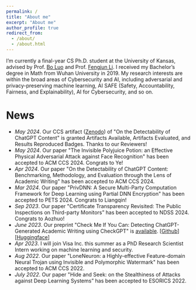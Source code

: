 ```yaml
---
permalink: /
title: "About me"
excerpt: "About me"
author_profile: true
redirect_from: 
  - /about/
  - /about.html
---
```


I’m currently a final-year CS Ph.D. student at the University of Kansas, advised by Prof. [Bo Luo](http://www.ittc.ku.edu/~bluo/) and Prof. [Fengjun Li](http://www.ittc.ku.edu/~fli/index.html). I received my Bachelor’s degree in Math from Wuhan University in 2019. My research interests are within the broad areas of Cybersecurity and AI, including adversarial and privacy-preserving machine learning, AI SAFE (Safety, Accountability, Fairness, and Explainability), AI for Cybersecurity, and so on.

<p style="color: red;">
<!--I am to join Boise State University as a Tenure-Track Assistant Professor in Fall 2024. I am looking for self-motivated students to join my group. Please contact me at {julianzy2024 AT gmail DOT com} if you are interested! -->
</p>

News
======
* *May 2024*. Our CCS artifact ([Zenodo](https://zenodo.org/doi/10.5281/zenodo.11046882)) of "On the Detectability of ChatGPT Content" is granted Artifacts Available, Artifacts Evaluated, and Results Reproduced Badges. Thanks to our Reviewers!
* *May 2024*. Our paper "The Invisible Polyjuice Potion: an Effective Physical Adversarial Attack against Face Recognition" has been accepted to ACM CCS 2024. Congrats to Ye!
* *Apr 2024*. Our paper "On the Detectability of ChatGPT Content: Benchmarking, Methodology, and Evaluation through the Lens of Academic Writing" has been accepted to ACM CCS 2024. 
* *Mar 2024*. Our paper "PrivDNN: A Secure Multi-Party Computation Framework for Deep Learning using Partial DNN Encryption" has been accepted to PETS 2024. Congrats to Liangqin!
* *Sep 2023*. Our paper "Certificate Transparency Revisited: The Public Inspections on Third-party Monitors” has been accepted to NDSS 2024. Congrats to Aozhuo!
* *June 2023*. Our preprint "Check Me If You Can: Detecting ChatGPT-Generated Academic Writing using CheckGPT" is [available](https://arxiv.org/abs/2306.05524). [[Github](https://github.com/liuzey/CheckGPT)][[Huggingface](https://huggingface.co/julianzy/CheckGPT)]
* *Apr 2023*. I will join Visa Inc. this summer as a PhD Research Scientist Intern working on machine learning and security.
* *Aug 2022*. Our paper "LoneNeuron: a Highly-effective Feature-domain Neural Trojan using Invisible and Polymorphic Watermark" has been accepted to ACM CCS 2022.
* *July 2022*. Our paper "Hide and Seek: on the Stealthiness of Attacks against Deep Learning Systems” has been accepted to ESORICS 2022.
